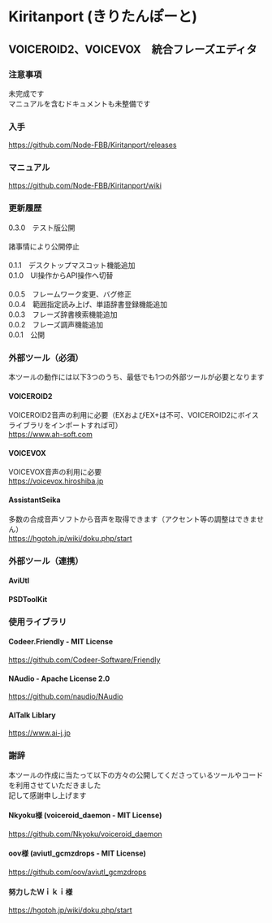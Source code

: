 # Kiritanport (きりたんぽーと)
## VOICEROID2、VOICEVOX　統合フレーズエディタ
### 注意事項
未完成です<br>
マニュアルを含むドキュメントも未整備です<br>
### 入手
https://github.com/Node-FBB/Kiritanport/releases
### マニュアル
https://github.com/Node-FBB/Kiritanport/wiki
### 更新履歴
0.3.0　テスト版公開<br>
<br>
諸事情により公開停止<br>
<br>
0.1.1　デスクトップマスコット機能追加<br>
0.1.0　UI操作からAPI操作へ切替<br>
<br>
0.0.5　フレームワーク変更、バグ修正<br>
0.0.4　範囲指定読み上げ、単語辞書登録機能追加<br>
0.0.3　フレーズ辞書検索機能追加<br>
0.0.2　フレーズ調声機能追加<br>
0.0.1　公開<br>
### 外部ツール（必須）
本ツールの動作には以下3つのうち、最低でも1つの外部ツールが必要となります
#### VOICEROID2
VOICEROID2音声の利用に必要（EXおよびEX+は不可、VOICEROID2にボイスライブラリをインポートすれば可）<br>
https://www.ah-soft.com<br>
#### VOICEVOX
VOICEVOX音声の利用に必要<br>
https://voicevox.hiroshiba.jp<br>
#### AssistantSeika
多数の合成音声ソフトから音声を取得できます（アクセント等の調整はできません）<br>
https://hgotoh.jp/wiki/doku.php/start<br>
### 外部ツール（連携）
#### AviUtl
#### PSDToolKit
### 使用ライブラリ
#### Codeer.Friendly  - MIT License
https://github.com/Codeer-Software/Friendly
#### NAudio  - Apache License 2.0
https://github.com/naudio/NAudio
#### AITalk Liblary
https://www.ai-j.jp
### 謝辞
本ツールの作成に当たって以下の方々の公開してくださっているツールやコードを利用させていただきました<br>
記して感謝申し上げます<br>

#### Nkyoku様 (voiceroid_daemon - MIT License)
https://github.com/Nkyoku/voiceroid_daemon
#### oov様 (aviutl_gcmzdrops - MIT License)
https://github.com/oov/aviutl_gcmzdrops
#### 努力したＷｉｋｉ様
https://hgotoh.jp/wiki/doku.php/start

